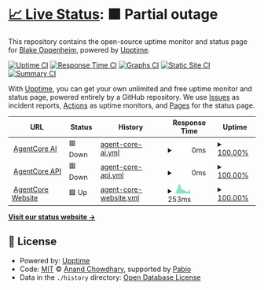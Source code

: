 # [📈 Live Status](https://status.agentcore.co): <!--live status--> **🟧 Partial outage**

This repository contains the open-source uptime monitor and status page for [Blake Oppenheim](https://status.agentcore.co), powered by [Upptime](https://github.com/upptime/upptime).

[![Uptime CI](https://github.com/blakeoppenheim/agentcore-status/workflows/Uptime%20CI/badge.svg)](https://github.com/blakeoppenheim/agentcore-status/actions?query=workflow%3A%22Uptime+CI%22)
[![Response Time CI](https://github.com/blakeoppenheim/agentcore-status/workflows/Response%20Time%20CI/badge.svg)](https://github.com/blakeoppenheim/agentcore-status/actions?query=workflow%3A%22Response+Time+CI%22)
[![Graphs CI](https://github.com/blakeoppenheim/agentcore-status/workflows/Graphs%20CI/badge.svg)](https://github.com/blakeoppenheim/agentcore-status/actions?query=workflow%3A%22Graphs+CI%22)
[![Static Site CI](https://github.com/blakeoppenheim/agentcore-status/workflows/Static%20Site%20CI/badge.svg)](https://github.com/blakeoppenheim/agentcore-status/actions?query=workflow%3A%22Static+Site+CI%22)
[![Summary CI](https://github.com/blakeoppenheim/agentcore-status/workflows/Summary%20CI/badge.svg)](https://github.com/blakeoppenheim/agentcore-status/actions?query=workflow%3A%22Summary+CI%22)

With [Upptime](https://upptime.js.org), you can get your own unlimited and free uptime monitor and status page, powered entirely by a GitHub repository. We use [Issues](https://github.com/blakeoppenheim/agentcore-status/issues) as incident reports, [Actions](https://github.com/blakeoppenheim/agentcore-status/actions) as uptime monitors, and [Pages](https://status.agentcore.co) for the status page.

<!--start: status pages-->
<!-- This summary is generated by Upptime (https://github.com/upptime/upptime) -->
<!-- Do not edit this manually, your changes will be overwritten -->
<!-- prettier-ignore -->
| URL | Status | History | Response Time | Uptime |
| --- | ------ | ------- | ------------- | ------ |
| <img alt="" src="https://icons.duckduckgo.com/ip3/app.agentcore.co.ico" height="13"> [AgentCore AI](https://app.agentcore.co) | 🟥 Down | [agent-core-ai.yml](https://github.com/blakeoppenheim/agentcore-status/commits/HEAD/history/agent-core-ai.yml) | <details><summary><img alt="Response time graph" src="./graphs/agent-core-ai/response-time-week.png" height="20"> 0ms</summary><br><a href="https://status.agentcore.co/history/agent-core-ai"><img alt="Response time 0" src="https://img.shields.io/endpoint?url=https%3A%2F%2Fraw.githubusercontent.com%2Fblakeoppenheim%2Fagentcore-status%2FHEAD%2Fapi%2Fagent-core-ai%2Fresponse-time.json"></a><br><a href="https://status.agentcore.co/history/agent-core-ai"><img alt="24-hour response time 0" src="https://img.shields.io/endpoint?url=https%3A%2F%2Fraw.githubusercontent.com%2Fblakeoppenheim%2Fagentcore-status%2FHEAD%2Fapi%2Fagent-core-ai%2Fresponse-time-day.json"></a><br><a href="https://status.agentcore.co/history/agent-core-ai"><img alt="7-day response time 0" src="https://img.shields.io/endpoint?url=https%3A%2F%2Fraw.githubusercontent.com%2Fblakeoppenheim%2Fagentcore-status%2FHEAD%2Fapi%2Fagent-core-ai%2Fresponse-time-week.json"></a><br><a href="https://status.agentcore.co/history/agent-core-ai"><img alt="30-day response time 0" src="https://img.shields.io/endpoint?url=https%3A%2F%2Fraw.githubusercontent.com%2Fblakeoppenheim%2Fagentcore-status%2FHEAD%2Fapi%2Fagent-core-ai%2Fresponse-time-month.json"></a><br><a href="https://status.agentcore.co/history/agent-core-ai"><img alt="1-year response time 0" src="https://img.shields.io/endpoint?url=https%3A%2F%2Fraw.githubusercontent.com%2Fblakeoppenheim%2Fagentcore-status%2FHEAD%2Fapi%2Fagent-core-ai%2Fresponse-time-year.json"></a></details> | <details><summary><a href="https://status.agentcore.co/history/agent-core-ai">100.00%</a></summary><a href="https://status.agentcore.co/history/agent-core-ai"><img alt="All-time uptime 99.85%" src="https://img.shields.io/endpoint?url=https%3A%2F%2Fraw.githubusercontent.com%2Fblakeoppenheim%2Fagentcore-status%2FHEAD%2Fapi%2Fagent-core-ai%2Fuptime.json"></a><br><a href="https://status.agentcore.co/history/agent-core-ai"><img alt="24-hour uptime 100.00%" src="https://img.shields.io/endpoint?url=https%3A%2F%2Fraw.githubusercontent.com%2Fblakeoppenheim%2Fagentcore-status%2FHEAD%2Fapi%2Fagent-core-ai%2Fuptime-day.json"></a><br><a href="https://status.agentcore.co/history/agent-core-ai"><img alt="7-day uptime 100.00%" src="https://img.shields.io/endpoint?url=https%3A%2F%2Fraw.githubusercontent.com%2Fblakeoppenheim%2Fagentcore-status%2FHEAD%2Fapi%2Fagent-core-ai%2Fuptime-week.json"></a><br><a href="https://status.agentcore.co/history/agent-core-ai"><img alt="30-day uptime 100.00%" src="https://img.shields.io/endpoint?url=https%3A%2F%2Fraw.githubusercontent.com%2Fblakeoppenheim%2Fagentcore-status%2FHEAD%2Fapi%2Fagent-core-ai%2Fuptime-month.json"></a><br><a href="https://status.agentcore.co/history/agent-core-ai"><img alt="1-year uptime 99.85%" src="https://img.shields.io/endpoint?url=https%3A%2F%2Fraw.githubusercontent.com%2Fblakeoppenheim%2Fagentcore-status%2FHEAD%2Fapi%2Fagent-core-ai%2Fuptime-year.json"></a></details>
| <img alt="" src="https://icons.duckduckgo.com/ip3/app.agentcore.co.ico" height="13"> [AgentCore API](https://app.agentcore.co/api/health) | 🟥 Down | [agent-core-api.yml](https://github.com/blakeoppenheim/agentcore-status/commits/HEAD/history/agent-core-api.yml) | <details><summary><img alt="Response time graph" src="./graphs/agent-core-api/response-time-week.png" height="20"> 0ms</summary><br><a href="https://status.agentcore.co/history/agent-core-api"><img alt="Response time 0" src="https://img.shields.io/endpoint?url=https%3A%2F%2Fraw.githubusercontent.com%2Fblakeoppenheim%2Fagentcore-status%2FHEAD%2Fapi%2Fagent-core-api%2Fresponse-time.json"></a><br><a href="https://status.agentcore.co/history/agent-core-api"><img alt="24-hour response time 0" src="https://img.shields.io/endpoint?url=https%3A%2F%2Fraw.githubusercontent.com%2Fblakeoppenheim%2Fagentcore-status%2FHEAD%2Fapi%2Fagent-core-api%2Fresponse-time-day.json"></a><br><a href="https://status.agentcore.co/history/agent-core-api"><img alt="7-day response time 0" src="https://img.shields.io/endpoint?url=https%3A%2F%2Fraw.githubusercontent.com%2Fblakeoppenheim%2Fagentcore-status%2FHEAD%2Fapi%2Fagent-core-api%2Fresponse-time-week.json"></a><br><a href="https://status.agentcore.co/history/agent-core-api"><img alt="30-day response time 0" src="https://img.shields.io/endpoint?url=https%3A%2F%2Fraw.githubusercontent.com%2Fblakeoppenheim%2Fagentcore-status%2FHEAD%2Fapi%2Fagent-core-api%2Fresponse-time-month.json"></a><br><a href="https://status.agentcore.co/history/agent-core-api"><img alt="1-year response time 0" src="https://img.shields.io/endpoint?url=https%3A%2F%2Fraw.githubusercontent.com%2Fblakeoppenheim%2Fagentcore-status%2FHEAD%2Fapi%2Fagent-core-api%2Fresponse-time-year.json"></a></details> | <details><summary><a href="https://status.agentcore.co/history/agent-core-api">100.00%</a></summary><a href="https://status.agentcore.co/history/agent-core-api"><img alt="All-time uptime 99.85%" src="https://img.shields.io/endpoint?url=https%3A%2F%2Fraw.githubusercontent.com%2Fblakeoppenheim%2Fagentcore-status%2FHEAD%2Fapi%2Fagent-core-api%2Fuptime.json"></a><br><a href="https://status.agentcore.co/history/agent-core-api"><img alt="24-hour uptime 100.00%" src="https://img.shields.io/endpoint?url=https%3A%2F%2Fraw.githubusercontent.com%2Fblakeoppenheim%2Fagentcore-status%2FHEAD%2Fapi%2Fagent-core-api%2Fuptime-day.json"></a><br><a href="https://status.agentcore.co/history/agent-core-api"><img alt="7-day uptime 100.00%" src="https://img.shields.io/endpoint?url=https%3A%2F%2Fraw.githubusercontent.com%2Fblakeoppenheim%2Fagentcore-status%2FHEAD%2Fapi%2Fagent-core-api%2Fuptime-week.json"></a><br><a href="https://status.agentcore.co/history/agent-core-api"><img alt="30-day uptime 100.00%" src="https://img.shields.io/endpoint?url=https%3A%2F%2Fraw.githubusercontent.com%2Fblakeoppenheim%2Fagentcore-status%2FHEAD%2Fapi%2Fagent-core-api%2Fuptime-month.json"></a><br><a href="https://status.agentcore.co/history/agent-core-api"><img alt="1-year uptime 99.85%" src="https://img.shields.io/endpoint?url=https%3A%2F%2Fraw.githubusercontent.com%2Fblakeoppenheim%2Fagentcore-status%2FHEAD%2Fapi%2Fagent-core-api%2Fuptime-year.json"></a></details>
| <img alt="" src="https://icons.duckduckgo.com/ip3/agentcore.co.ico" height="13"> [AgentCore Website](https://agentcore.co) | 🟩 Up | [agent-core-website.yml](https://github.com/blakeoppenheim/agentcore-status/commits/HEAD/history/agent-core-website.yml) | <details><summary><img alt="Response time graph" src="./graphs/agent-core-website/response-time-week.png" height="20"> 253ms</summary><br><a href="https://status.agentcore.co/history/agent-core-website"><img alt="Response time 213" src="https://img.shields.io/endpoint?url=https%3A%2F%2Fraw.githubusercontent.com%2Fblakeoppenheim%2Fagentcore-status%2FHEAD%2Fapi%2Fagent-core-website%2Fresponse-time.json"></a><br><a href="https://status.agentcore.co/history/agent-core-website"><img alt="24-hour response time 195" src="https://img.shields.io/endpoint?url=https%3A%2F%2Fraw.githubusercontent.com%2Fblakeoppenheim%2Fagentcore-status%2FHEAD%2Fapi%2Fagent-core-website%2Fresponse-time-day.json"></a><br><a href="https://status.agentcore.co/history/agent-core-website"><img alt="7-day response time 253" src="https://img.shields.io/endpoint?url=https%3A%2F%2Fraw.githubusercontent.com%2Fblakeoppenheim%2Fagentcore-status%2FHEAD%2Fapi%2Fagent-core-website%2Fresponse-time-week.json"></a><br><a href="https://status.agentcore.co/history/agent-core-website"><img alt="30-day response time 211" src="https://img.shields.io/endpoint?url=https%3A%2F%2Fraw.githubusercontent.com%2Fblakeoppenheim%2Fagentcore-status%2FHEAD%2Fapi%2Fagent-core-website%2Fresponse-time-month.json"></a><br><a href="https://status.agentcore.co/history/agent-core-website"><img alt="1-year response time 213" src="https://img.shields.io/endpoint?url=https%3A%2F%2Fraw.githubusercontent.com%2Fblakeoppenheim%2Fagentcore-status%2FHEAD%2Fapi%2Fagent-core-website%2Fresponse-time-year.json"></a></details> | <details><summary><a href="https://status.agentcore.co/history/agent-core-website">100.00%</a></summary><a href="https://status.agentcore.co/history/agent-core-website"><img alt="All-time uptime 100.00%" src="https://img.shields.io/endpoint?url=https%3A%2F%2Fraw.githubusercontent.com%2Fblakeoppenheim%2Fagentcore-status%2FHEAD%2Fapi%2Fagent-core-website%2Fuptime.json"></a><br><a href="https://status.agentcore.co/history/agent-core-website"><img alt="24-hour uptime 100.00%" src="https://img.shields.io/endpoint?url=https%3A%2F%2Fraw.githubusercontent.com%2Fblakeoppenheim%2Fagentcore-status%2FHEAD%2Fapi%2Fagent-core-website%2Fuptime-day.json"></a><br><a href="https://status.agentcore.co/history/agent-core-website"><img alt="7-day uptime 100.00%" src="https://img.shields.io/endpoint?url=https%3A%2F%2Fraw.githubusercontent.com%2Fblakeoppenheim%2Fagentcore-status%2FHEAD%2Fapi%2Fagent-core-website%2Fuptime-week.json"></a><br><a href="https://status.agentcore.co/history/agent-core-website"><img alt="30-day uptime 100.00%" src="https://img.shields.io/endpoint?url=https%3A%2F%2Fraw.githubusercontent.com%2Fblakeoppenheim%2Fagentcore-status%2FHEAD%2Fapi%2Fagent-core-website%2Fuptime-month.json"></a><br><a href="https://status.agentcore.co/history/agent-core-website"><img alt="1-year uptime 100.00%" src="https://img.shields.io/endpoint?url=https%3A%2F%2Fraw.githubusercontent.com%2Fblakeoppenheim%2Fagentcore-status%2FHEAD%2Fapi%2Fagent-core-website%2Fuptime-year.json"></a></details>

<!--end: status pages-->

[**Visit our status website →**](https://status.agentcore.co)

## 📄 License

- Powered by: [Upptime](https://github.com/upptime/upptime)
- Code: [MIT](./LICENSE) © [Anand Chowdhary](https://anandchowdhary.com), supported by [Pabio](https://pabio.com)
- Data in the `./history` directory: [Open Database License](https://opendatacommons.org/licenses/odbl/1-0/)
